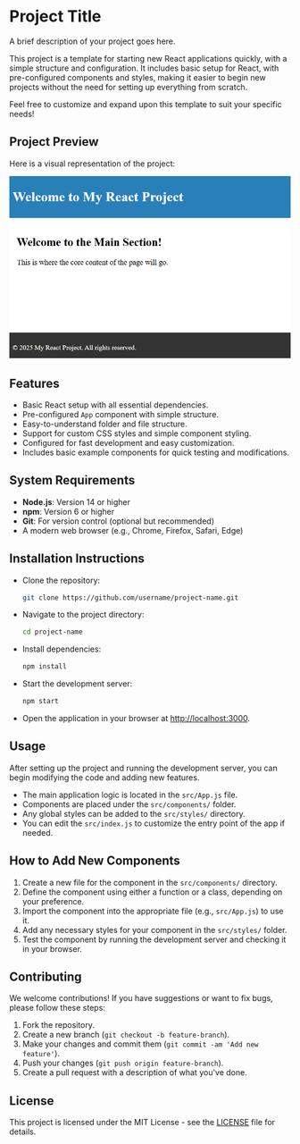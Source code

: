 # Project Title

A brief description of your project goes here. 

This project is a template for starting new React applications quickly, with a simple structure and configuration. It includes basic setup for React, with pre-configured components and styles, making it easier to begin new projects without the need for setting up everything from scratch.

Feel free to customize and expand upon this template to suit your specific needs!


## Project Preview

Here is a visual representation of the project:

![React Project](public/images/ReactProject.png)

## Features

- Basic React setup with all essential dependencies.
- Pre-configured `App` component with simple structure.
- Easy-to-understand folder and file structure.
- Support for custom CSS styles and simple component styling.
- Configured for fast development and easy customization.
- Includes basic example components for quick testing and modifications.


## System Requirements

- **Node.js**: Version 14 or higher
- **npm**: Version 6 or higher
- **Git**: For version control (optional but recommended)
- A modern web browser (e.g., Chrome, Firefox, Safari, Edge)


## Installation Instructions

- Clone the repository:

   ```bash
   git clone https://github.com/username/project-name.git
   ```

- Navigate to the project directory:

   ```bash
   cd project-name
   ```

- Install dependencies:

   ```bash
   npm install
   ```

- Start the development server:

   ```bash
   npm start
   ```

- Open the application in your browser at [http://localhost:3000](http://localhost:3000).


## Usage

After setting up the project and running the development server, you can begin modifying the code and adding new features.

- The main application logic is located in the `src/App.js` file.
- Components are placed under the `src/components/` folder.
- Any global styles can be added to the `src/styles/` directory.
- You can edit the `src/index.js` to customize the entry point of the app if needed.


## How to Add New Components

1. Create a new file for the component in the `src/components/` directory.
2. Define the component using either a function or a class, depending on your preference.
3. Import the component into the appropriate file (e.g., `src/App.js`) to use it.
4. Add any necessary styles for your component in the `src/styles/` folder.
5. Test the component by running the development server and checking it in your browser.


## Contributing

We welcome contributions! If you have suggestions or want to fix bugs, please follow these steps:

1. Fork the repository.
2. Create a new branch (`git checkout -b feature-branch`).
3. Make your changes and commit them (`git commit -am 'Add new feature'`).
4. Push your changes (`git push origin feature-branch`).
5. Create a pull request with a description of what you've done.


## License

This project is licensed under the MIT License - see the [LICENSE](LICENSE) file for details.
